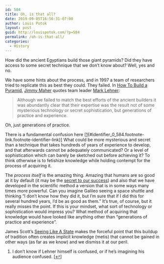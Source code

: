 ```yaml
---
id: 584
title: Oh, is that all?
date: 2019-09-05T16:56:31-07:00
author: Louis Potok
layout: post
guid: http://louispotok.com/?p=584
permalink: /oh-is-that-all/
categories:
  - History
---
```

How did the ancient Egyptians build those giant pyramids? Did they have access to some secret technique that we don&#8217;t know about? Well, yes and no.

We have some hints about the process, and in 1997 a team of researchers tried to replicate this as best they could. They failed. In [How To Build a Pyramid](https://analog-antiquarian.net/2019/08/30/chapter-16-how-to-build-a-pyramid/), [Jimmy Maher](https://twitter.com/DigiAntiquarian) quotes team leader [Mark Lehner](https://books.google.com/books?id=pK9fDwAAQBAJ&pg=PA209&lpg=PA209&dq=it+was+abundantly+clear+that+their+expertise+was+the+result+not+of+some+mysterious+technology+or+secret+sophistication,+but+generations+of+practice+and+experience.%E2%80%9D&source=bl&ots=mGDb5KX13D&sig=ACfU3U2bwPBHFe_6vIlz_mFp_zKdSArUPw&hl=en&sa=X&ved=2ahUKEwjbwKDU6rrkAhUCqZ4KHfnJBw0Q6AEwAHoECAkQAQ#v=onepage&q=it%20was%20abundantly%20clear%20that%20their%20expertise%20was%20the%20result%20not%20of%20some%20mysterious%20technology%20or%20secret%20sophistication%2C%20but%20generations%20of%20practice%20and%20experience.%E2%80%9D&f=false):

> Although we failed to match the best efforts of the ancient builders it was abundantly clear that their expertise was the result not of some mysterious technology or secret sophistication, but generations of practice and experience.

Oh, just generations of practice.

There is a fundamental confusion here [[1](#footnote_0_584 "I don&rsquo;t know if Lehner himself is confused, or if he&rsquo;s imagining his audience confused."){#identifier_0_584.footnote-link.footnote-identifier-link}] What could be more mysterious and secret than a technique that takes hundreds of years of experience to develop, and that afterwards cannot be adequately communicated? Or a level of sophistication which can barely be sketched out before achieving it? To think otherwise is to fetishize knowledge while holding contempt for the process of acquiring it.

The _process itself_ is the amazing thing. Amazing that humans are so good at it by default (it may be the [secret to our success](https://slatestarcodex.com/2019/06/04/book-review-the-secret-of-our-success/)) and also that we have developed in the scientific method a version that is in some ways many times more powerful. Can you imagine Galileo seeing a space shuttle and thinking &#8220;I don&#8217;t know how they did it, but I&#8217;m sure that if I did this for several hundred years, I&#8217;d be as good as them.&#8221; It&#8217;s true, of course, but it really misses the point. If this is your mindset, what sort of technology or sophistication would impress you? What method of acquiring that knowledge would have looked like anything other than &#8220;generations of practice and experience&#8221;.

James Scott&#8217;s [Seeing Like A State](https://amzn.to/2LnJuIZ) makes the forceful point that this buildup of tradition often creates implicit knowledge (metis) that cannot be gained in other ways (as far as we know) and we dismiss it at our peril.

<ol class="footnotes">
  <li id="footnote_0_584" class="footnote">
    I don&#8217;t know if Lehner himself is confused, or if he&#8217;s imagining his audience confused. [<a href="#identifier_0_584" class="footnote-link footnote-back-link">&#8617;</a>]
  </li>
</ol>
